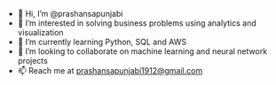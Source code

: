 - 👋 Hi, I’m @prashansapunjabi
- 👀 I’m interested in solving business problems using analytics and visualization
- 🌱 I’m currently learning Python, SQL and AWS
- 💞️ I’m looking to collaborate on machine learning and neural network projects
- 📫 Reach me at prashansapunjabi1912@gmail.com

<!---
prashansapunjabi/prashansapunjabi is a ✨ special ✨ repository because its `README.md` (this file) appears on your GitHub profile.
You can click the Preview link to take a look at your changes.
--->
